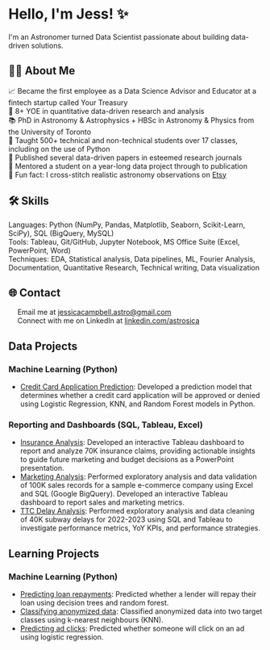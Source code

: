 # Hello, I'm Jess! ✨

I'm an Astronomer turned Data Scientist passionate about building data-driven solutions.

## 👩‍💻 About Me
:chart_with_upwards_trend: Became the first employee as a Data Science Advisor and Educator at a fintech startup called Your Treasury <br>
🔭 8+ YOE in quantitative data-driven research and analysis <br>
📚 PhD in Astronomy & Astrophysics + HBSc in Astronomy & Physics from the University of Toronto <br>
💬 Taught 500+ technical and non-technical students over 17 classes, including on the use of Python <br>
📝 Published several data-driven papers in esteemed research journals <br>
👥 Mentored a student on a year-long data project through to publication <br>
🧵 Fun fact: I cross-stitch realistic astronomy observations on [Etsy](https://www.etsy.com/ca/shop/Astrostitches)

## 🛠️ Skills
Languages: Python (NumPy, Pandas, Matplotlib, Seaborn, Scikit-Learn, SciPy), SQL (BigQuery, MySQL) <br>
Tools: Tableau, Git/GitHub, Jupyter Notebook, MS Office Suite (Excel, PowerPoint, Word) <br>
Techniques: EDA, Statistical analysis, Data pipelines, ML, Fourier Analysis, Documentation, Quantitative Research, Technical writing, Data visualization

## :globe_with_meridians: Contact
<img src="https://upload.wikimedia.org/wikipedia/commons/thumb/7/7e/Gmail_icon_%282020%29.svg/2560px-Gmail_icon_%282020%29.svg.png" width="14"> Email me at [jessicacampbell.astro@gmail.com](mailto:jessicacampbell.astro@gmail.com) <br>
<img src="https://upload.wikimedia.org/wikipedia/commons/c/ca/LinkedIn_logo_initials.png" width="14"> Connect with me on LinkedIn at [linkedin.com/astrosica](https://www.linkedin.com/in/astrosica/) <br>

## Data Projects

### Machine Learning (Python)

* [Credit Card Application Prediction](https://github.com/astrosica/data-science-portfolio/blob/main/Machine%20Learning/Projects/Credit%20Card%20Approval/Credit%20Card%20Approval.ipynb): Developed a prediction model that determines whether a credit card application will be approved or denied using Logistic Regression, KNN, and Random Forest models in Python.

### Reporting and Dashboards (SQL, Tableau, Excel)

* [Insurance Analysis](https://github.com/astrosica/data-science-portfolio/tree/main/Reporting%20and%20Dashboards/Insurance%20Claims%20Analysis): Developed an interactive Tableau dashboard to report and analyze 70K insurance claims, providing actionable insights to guide future marketing and budget decisions as a PowerPoint presentation.
* [Marketing Analysis](https://github.com/astrosica/data-science-portfolio/tree/main/Reporting%20and%20Dashboards/e-Commerce%20Marketing%20Analysis): Performed exploratory analysis and data validation of 100K sales records for a sample e-commerce company using Excel and SQL (Google BigQuery). Developed an interactive Tableau dashboard to report sales and marketing metrics.
* [TTC Delay Analysis](https://github.com/astrosica/data-science-portfolio/tree/main/Reporting%20and%20Dashboards/TTC%20Delay%20Analysis): Performed exploratory analysis and data cleaning of 40K subway delays for 2022-2023 using SQL and Tableau to investigate performance metrics, YoY KPIs, and performance strategies.

## Learning Projects

### Machine Learning (Python)

* [Predicting loan repayments](https://github.com/astrosica/data-science-portfolio/blob/main/Machine%20Learning/Learning/Predicting%20Loan%20Repayments%20with%20Decision%20Trees%20and%20Random%20Forest.ipynb): Predicted whether a lender will repay their loan using decision trees and random forest.
* [Classifying anonymized data](https://github.com/astrosica/data-science-portfolio/blob/main/Machine%20Learning/Learning/Classifying%20Anonymized%20Data%20with%20KNN.ipynb): Classified anonymized data into two target classes using k-nearest neighbours (KNN). 
* [Predicting ad clicks](https://github.com/astrosica/data-science-portfolio/blob/main/Machine%20Learning/Learning/Predicting%20Ad%20Clicks%20with%20Logistic%20Regression.ipynb): Predicted whether someone will click on an ad using logistic regression.
